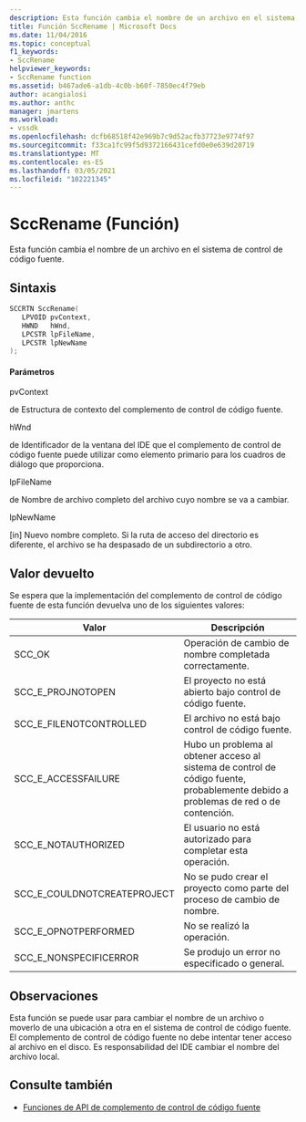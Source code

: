 ```yaml
---
description: Esta función cambia el nombre de un archivo en el sistema de control de código fuente.
title: Función SccRename | Microsoft Docs
ms.date: 11/04/2016
ms.topic: conceptual
f1_keywords:
- SccRename
helpviewer_keywords:
- SccRename function
ms.assetid: b467ade6-a1db-4c0b-b60f-7850ec4f79eb
author: acangialosi
ms.author: anthc
manager: jmartens
ms.workload:
- vssdk
ms.openlocfilehash: dcfb68518f42e969b7c9d52acfb37723e9774f97
ms.sourcegitcommit: f33ca1fc99f5d9372166431cefd0e0e639d20719
ms.translationtype: MT
ms.contentlocale: es-ES
ms.lasthandoff: 03/05/2021
ms.locfileid: "102221345"
---
```

# <a name="sccrename-function"></a>SccRename (Función)
Esta función cambia el nombre de un archivo en el sistema de control de código fuente.

## <a name="syntax"></a>Sintaxis

```cpp
SCCRTN SccRename(
   LPVOID pvContext,
   HWND   hWnd,
   LPCSTR lpFileName,
   LPCSTR lpNewName
);
```

#### <a name="parameters"></a>Parámetros
 pvContext

de Estructura de contexto del complemento de control de código fuente.

 hWnd

de Identificador de la ventana del IDE que el complemento de control de código fuente puede utilizar como elemento primario para los cuadros de diálogo que proporciona.

 lpFileName

de Nombre de archivo completo del archivo cuyo nombre se va a cambiar.

 lpNewName

[in] Nuevo nombre completo. Si la ruta de acceso del directorio es diferente, el archivo se ha despasado de un subdirectorio a otro.

## <a name="return-value"></a>Valor devuelto
 Se espera que la implementación del complemento de control de código fuente de esta función devuelva uno de los siguientes valores:

|Valor|Descripción|
|-----------|-----------------|
|SCC_OK|Operación de cambio de nombre completada correctamente.|
|SCC_E_PROJNOTOPEN|El proyecto no está abierto bajo control de código fuente.|
|SCC_E_FILENOTCONTROLLED|El archivo no está bajo control de código fuente.|
|SCC_E_ACCESSFAILURE|Hubo un problema al obtener acceso al sistema de control de código fuente, probablemente debido a problemas de red o de contención.|
|SCC_E_NOTAUTHORIZED|El usuario no está autorizado para completar esta operación.|
|SCC_E_COULDNOTCREATEPROJECT|No se pudo crear el proyecto como parte del proceso de cambio de nombre.|
|SCC_E_OPNOTPERFORMED|No se realizó la operación.|
|SCC_E_NONSPECIFICERROR|Se produjo un error no especificado o general.|

## <a name="remarks"></a>Observaciones
 Esta función se puede usar para cambiar el nombre de un archivo o moverlo de una ubicación a otra en el sistema de control de código fuente. El complemento de control de código fuente no debe intentar tener acceso al archivo en el disco. Es responsabilidad del IDE cambiar el nombre del archivo local.

## <a name="see-also"></a>Consulte también
- [Funciones de API de complemento de control de código fuente](../extensibility/source-control-plug-in-api-functions.md)
